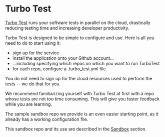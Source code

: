 # Turbo Test

[Turbo Test](https://turbo-test.com/) runs your software tests in parallel on the cloud, drastically reducing testing time and increasing developer productivity.

Turbo Test is designed to be simple to configure and use. Here is all you need to do to start using it:

* sign up for the service
* install the application onto your Github account...
* ...including specifying which repos on which you want to run TurboTest
* for each repo, configure a .turbo_test.yml file.

You do not need to sign up for the cloud resources used to perform the tests -- we do that for you.

We recommend familiarizing yourself with Turbo Test at first with a repo
whose tests are not too time consuming. This will give you faster
feedback while you are learning. 

The sample sandbox repo we provide is an even easier starting point, as
it already has a working configuration file.
 
This sandbox repo and its use are described in the [Sandbox](../../sandbox) section.
